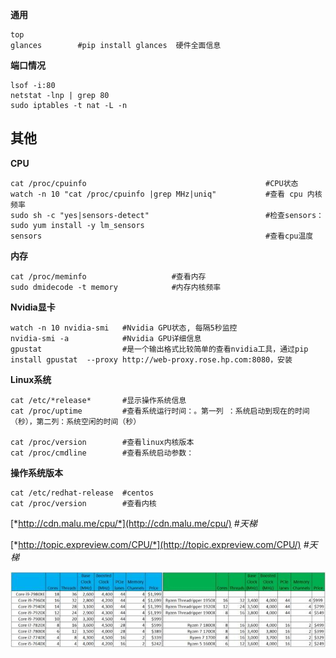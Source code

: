 **通用**

~~~shell
top
glances        #pip install glances  硬件全面信息
~~~

**端口情况**

```shell
lsof -i:80  
netstat -lnp | grep 80
sudo iptables -t nat -L -n
```

## **其他**

**CPU**

~~~shell
cat /proc/cpuinfo                                        #CPU状态
watch -n 10 "cat /proc/cpuinfo |grep MHz|uniq"           #查看 cpu 内核频率
sudo sh -c "yes|sensors-detect"                          #检查sensors：  sudo yum install -y lm_sensors      
sensors                                                  #查看cpu温度
~~~

**内存**

~~~shell
cat /proc/meminfo                   #查看内存
sudo dmidecode -t memory            #内存内核频率
~~~

**Nvidia显卡**

~~~shell
watch -n 10 nvidia-smi   #Nvidia GPU状态, 每隔5秒监控 
nvidia-smi -a            #Nvidia GPU详细信息
gpustat                  #是一个输出格式比较简单的查看nvidia工具，通过pip install gpustat  --proxy http://web-proxy.rose.hp.com:8080，安装
~~~

**Linux系统**

~~~shell
cat /etc/*release*       #显示操作系统信息
cat /proc/uptime         #查看系统运行时间：。第一列 ：系统启动到现在的时间（秒），第二列：系统空闲的时间（秒）

cat /proc/version        #查看linux内核版本
cat /proc/cmdline        #查看系统启动参数：
~~~

**操作系统版本**

~~~shell
cat /etc/redhat-release  #centos
cat /proc/version        #查看内核
~~~

[*http://cdn.malu.me/cpu/*](http://cdn.malu.me/cpu/)                  *#天梯*

[*http://topic.expreview.com/CPU/*](http://topic.expreview.com/CPU/)     *#天梯*

![img](images/untitle.jpe)


